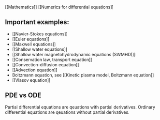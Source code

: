 [[Mathematics]]
[[Numerics for differential equations]]


## Important examples:
- [[Navier-Stokes equations]]
- [[Euler equations]]
- [[Maxwell equations]]
- [[Shallow water equations]]
- [[Shallow water magnetohydrodynamic equations (SWMHD)]]
- [[Conservation law, transport equation]]
- [[Convection-diffusion equation]]
- [[Advection equation]]
- Boltzmann equation, see [[Kinetic plasma model, Boltzmann equation]]
- [[Vlasov equation]]


## PDE vs ODE
Partial differential equations are qeuations with partial derivatives.
Ordinary differential equations are qeuations without partial derivatives.